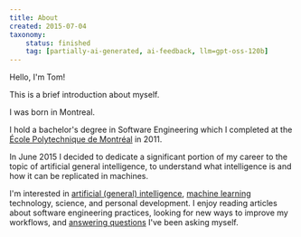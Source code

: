 ```yaml
---
title: About
created: 2015-07-04
taxonomy:
    status: finished
    tag: [partially-ai-generated, ai-feedback, llm=gpt-oss-120b]
---
```


Hello, I'm Tom!

This is a brief introduction about myself.

I was born in Montreal.

I hold a bachelor's degree in Software Engineering which I completed at the [École Polytechnique de Montréal](https://polymtl.ca/) in 2011.

In June 2015 I decided to dedicate a significant portion of my career to the topic of artificial general intelligence, to understand what intelligence is and how it can be replicated in machines.

I'm interested in [artificial (general) intelligence](../agi/README.md), [machine learning](../machine-learning/README.md) technology, science, and personal development.
I enjoy reading articles about software engineering practices, looking for new ways to improve my workflows, and [answering questions](../questions/article.md) I've been asking myself.

